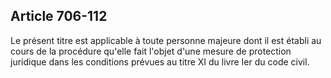 Article 706-112
----
Le présent titre est applicable à toute personne majeure dont il est établi au
cours de la procédure qu'elle fait l'objet d'une mesure de protection juridique
dans les conditions prévues au titre XI du livre Ier du code civil.
